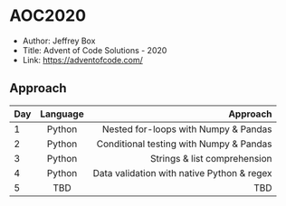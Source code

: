 # AOC2020

* Author: Jeffrey Box
* Title: Advent of Code Solutions - 2020
* Link: https://adventofcode.com/

## Approach
| Day            | Language     | Approach                             |
| :------------- | :----------: | -----------:                         |
| 1              | Python       | Nested for-loops with Numpy & Pandas |
| 2              | Python       | Conditional testing with Numpy & Pandas |
| 3              | Python       | Strings & list comprehension |
| 4              | Python       | Data validation with native Python & regex |
| 5              | TBD       | TBD |